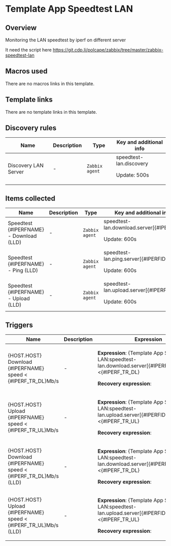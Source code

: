 # Template App Speedtest LAN

## Overview

Monitoring the LAN speedtest by iperf on different server


It need the script here https://git.cdp.li/polcape/zabbix/tree/master/zabbix-speedtest-lan

## Macros used

There are no macros links in this template.

## Template links

There are no template links in this template.

## Discovery rules

|Name|Description|Type|Key and additional info|
|----|-----------|----|----|
|Discovery LAN Server|<p>-</p>|`Zabbix agent`|speedtest-lan.discovery<p>Update: 500s</p>|
## Items collected

|Name|Description|Type|Key and additional info|
|----|-----------|----|----|
|Speedtest {#IPERFNAME} - Download (LLD)|<p>-</p>|`Zabbix agent`|speedtest-lan.download.server[{#IPERFID}]<p>Update: 600s</p>|
|Speedtest {#IPERFNAME} - Ping (LLD)|<p>-</p>|`Zabbix agent`|speedtest-lan.ping.server[{#IPERFID}]<p>Update: 600s</p>|
|Speedtest {#IPERFNAME} - Upload (LLD)|<p>-</p>|`Zabbix agent`|speedtest-lan.upload.server[{#IPERFID}]<p>Update: 600s</p>|
## Triggers

|Name|Description|Expression|Priority|
|----|-----------|----------|--------|
|{HOST.HOST} Download {#IPERFNAME} speed < {#IPERF_TR_DL}Mb/s|<p>-</p>|<p>**Expression**: {Template App Speedtest LAN:speedtest-lan.download.server[{#IPERFID}].avg(#3)}<{#IPERF_TR_DL}</p><p>**Recovery expression**: </p>|warning|
|{HOST.HOST} Upload {#IPERFNAME} speed < {#IPERF_TR_UL}Mb/s|<p>-</p>|<p>**Expression**: {Template App Speedtest LAN:speedtest-lan.upload.server[{#IPERFID}].avg(#3)}<{#IPERF_TR_UL}</p><p>**Recovery expression**: </p>|warning|
|{HOST.HOST} Download {#IPERFNAME} speed < {#IPERF_TR_DL}Mb/s (LLD)|<p>-</p>|<p>**Expression**: {Template App Speedtest LAN:speedtest-lan.download.server[{#IPERFID}].avg(#3)}<{#IPERF_TR_DL}</p><p>**Recovery expression**: </p>|warning|
|{HOST.HOST} Upload {#IPERFNAME} speed < {#IPERF_TR_UL}Mb/s (LLD)|<p>-</p>|<p>**Expression**: {Template App Speedtest LAN:speedtest-lan.upload.server[{#IPERFID}].avg(#3)}<{#IPERF_TR_UL}</p><p>**Recovery expression**: </p>|warning|
